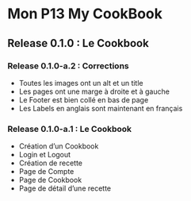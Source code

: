 # Mon P13 My CookBook


## Release 0.1.0 : Le Cookbook

### Release 0.1.0-a.2 : Corrections

- Toutes les images ont un alt et un title
- Les pages ont une marge à droite et à gauche
- Le Footer est bien collé en bas de page
- Les Labels en anglais sont maintenant en français

### Release 0.1.0-a.1 : Le Cookbook

- Création d’un Cookbook
- Login et Logout
- Création de recette
- Page de Compte
- Page de Cookbook
- Page de détail d’une recette